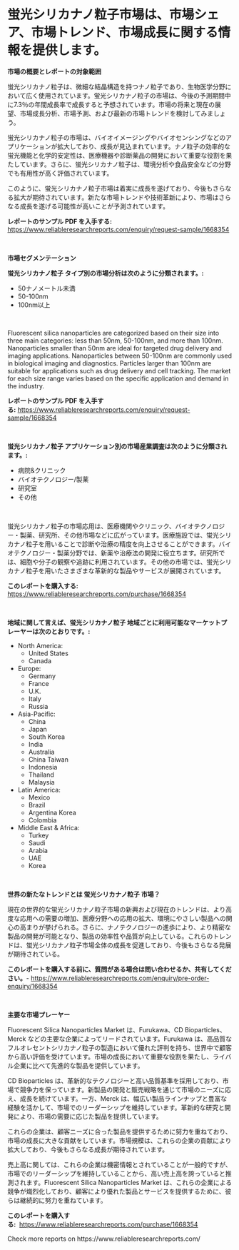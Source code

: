 <p><h1>蛍光シリカナノ粒子市場は、市場シェア、市場トレンド、市場成長に関する情報を提供します。</h1></p><p><strong>市場の概要とレポートの対象範囲</strong></p>
<p><p>蛍光シリカナノ粒子は、微細な結晶構造を持つナノ粒子であり、生物医学分野において広く使用されています。蛍光シリカナノ粒子の市場は、今後の予測期間中に7.3％の年間成長率で成長すると予想されています。市場の将来と現在の展望、市場成長分析、市場予測、および最新の市場トレンドを検討してみましょう。</p><p>蛍光シリカナノ粒子の市場は、バイオイメージングやバイオセンシングなどのアプリケーションが拡大しており、成長が見込まれています。ナノ粒子の効率的な蛍光機能と化学的安定性は、医療機器や診断薬品の開発において重要な役割を果たしています。さらに、蛍光シリカナノ粒子は、環境分析や食品安全などの分野でも有用性が高く評価されています。</p><p>このように、蛍光シリカナノ粒子市場は着実に成長を遂げており、今後もさらなる拡大が期待されています。新たな市場トレンドや技術革新により、市場はさらなる成長を遂げる可能性が高いことが予測されています。</p></p>
<p><strong>レポートのサンプル PDF を入手する:</strong> <a href="https://www.reliableresearchreports.com/enquiry/request-sample/1668354">https://www.reliableresearchreports.com/enquiry/request-sample/1668354</a></p>
<p>&nbsp;</p>
<p><strong>市場セグメンテーション</strong></p>
<p><strong>蛍光シリカナノ粒子 タイプ別の市場分析は次のように分類されます。:</strong></p>
<p><ul><li>50ナノメートル未満</li><li>50-100nm</li><li>100nm以上</li></ul></p>
<p>&nbsp;</p>
<p><p>Fluorescent silica nanoparticles are categorized based on their size into three main categories: less than 50nm, 50-100nm, and more than 100nm. Nanoparticles smaller than 50nm are ideal for targeted drug delivery and imaging applications. Nanoparticles between 50-100nm are commonly used in biological imaging and diagnostics. Particles larger than 100nm are suitable for applications such as drug delivery and cell tracking. The market for each size range varies based on the specific application and demand in the industry.</p></p>
<p><strong>レポートのサンプル PDF を入手する:</strong>&nbsp;<a href="https://www.reliableresearchreports.com/enquiry/request-sample/1668354">https://www.reliableresearchreports.com/enquiry/request-sample/1668354</a></p>
<p>&nbsp;</p>
<p><strong> 蛍光シリカナノ粒子 アプリケーション別の市場産業調査は次のように分類されます。:</strong></p>
<p><ul><li>病院&クリニック</li><li>バイオテクノロジー/製薬</li><li>研究室</li><li>その他</li></ul></p>
<p>&nbsp;</p>
<p><p>蛍光シリカナノ粒子の市場応用は、医療機関やクリニック、バイオテクノロジー・製薬、研究所、その他市場などに広がっています。医療施設では、蛍光シリカナノ粒子を用いることで診断や治療の精度を向上させることができます。バイオテクノロジー・製薬分野では、新薬や治療法の開発に役立ちます。研究所では、細胞や分子の観察や追跡に利用されています。その他の市場では、蛍光シリカナノ粒子を用いたさまざまな革新的な製品やサービスが展開されています。</p></p>
<p><strong>このレポートを購入する:</strong>&nbsp; <a href="https://www.reliableresearchreports.com/purchase/1668354">https://www.reliableresearchreports.com/purchase/1668354</a></p>
<p>&nbsp;</p>
<p><strong>地域に関して言えば、蛍光シリカナノ粒子 地域ごとに利用可能なマーケットプレーヤーは次のとおりです。:</strong></p>
<p><ul>
    <li>
        North America:
        <ul>
            <li>United States</li>
            <li>Canada</li>
        </ul>
    </li>
    <li>
        Europe:
        <ul>
            <li>Germany</li>
            <li>France</li>
            <li>U.K.</li>
            <li>Italy</li>
            <li>Russia</li>
        </ul>
    </li>
    <li>
        Asia-Pacific:
        <ul>
            <li>China</li>
            <li>Japan</li>
            <li>South Korea</li>
            <li>India</li>
            <li>Australia</li>
            <li>China Taiwan</li>
            <li>Indonesia</li>
            <li>Thailand</li>
            <li>Malaysia</li>
        </ul>
    </li>
    <li>
        Latin America:
        <ul>
            <li>Mexico</li>
            <li>Brazil</li>
            <li>Argentina Korea</li>
            <li>Colombia</li>
        </ul>
    </li>
    <li>
        Middle East & Africa:
        <ul>
            <li>Turkey</li>
            <li>Saudi</li>
            <li>Arabia</li>
            <li>UAE</li>
            <li>Korea</li>
        </ul>
    </li>
    </ul></p>
<p>&nbsp;</p>
<p><strong>世界の新たなトレンドとは 蛍光シリカナノ粒子 市場？</strong></p>
<p><p>現在の世界的な蛍光シリカナノ粒子市場の新興および現在のトレンドは、より高度な応用への需要の増加、医療分野への応用の拡大、環境にやさしい製品への関心の高まりが挙げられる。さらに、ナノテクノロジーの進歩により、より精密な製品の開発が可能となり、製品の効率性や品質が向上している。これらのトレンドは、蛍光シリカナノ粒子市場全体の成長を促進しており、今後もさらなる発展が期待されている。</p></p>
<p><strong>このレポートを購入する前に、質問がある場合は問い合わせるか、共有してください。</strong>- <a href="https://www.reliableresearchreports.com/enquiry/pre-order-enquiry/1668354">https://www.reliableresearchreports.com/enquiry/pre-order-enquiry/1668354</a></p>
<p>&nbsp;</p>
<p><strong>主要な市場プレーヤー</strong></p>
<p><p>Fluorescent Silica Nanoparticles Market は、Furukawa、CD Bioparticles、Merck などの主要な企業によってリードされています。Furukawa は、高品質なフルオレセントシリカナノ粒子の製造において優れた評判を持ち、世界中で顧客から高い評価を受けています。市場の成長において重要な役割を果たし、ライバル企業に比べて先進的な製品を提供しています。</p><p>CD Bioparticles は、革新的なテクノロジーと高い品質基準を採用しており、市場で競争力を保っています。新製品の開発と販売戦略を通じて市場のニーズに応え、成長を続けています。一方、Merck は、幅広い製品ラインナップと豊富な経験を活かして、市場でのリーダーシップを維持しています。革新的な研究と開発により、市場の需要に応じた製品を提供しています。</p><p>これらの企業は、顧客ニーズに合った製品を提供するために努力を重ねており、市場の成長に大きな貢献をしています。市場規模は、これらの企業の貢献により拡大しており、今後もさらなる成長が期待されています。</p><p>売上高に関しては、これらの企業は機密情報とされていることが一般的ですが、市場でのリーダーシップを維持していることから、高い売上高を誇っていると推測されます。Fluorescent Silica Nanoparticles Market は、これらの企業による競争が熾烈化しており、顧客により優れた製品とサービスを提供するために、彼らは継続的に努力を重ねています。</p></p>
<p><strong>このレポートを購入する:</strong>&nbsp;&nbsp;<a href="https://www.reliableresearchreports.com/purchase/1668354">https://www.reliableresearchreports.com/purchase/1668354</a></p>
<p>Check more reports on https://www.reliableresearchreports.com/</p>